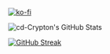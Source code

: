 [![ko-fi](https://ko-fi.com/img/githubbutton_sm.svg)](https://ko-fi.com/L4L23X7F6)

<!---
cd-Crypton/cd-Crypton is a ✨ special ✨ repository because its `README.md` (this file) appears on your GitHub profile.
You can click the Preview link to take a look at your changes.
--->


<p align="center">

![cd-Crypton's GitHub Stats](https://github-readme-stats.vercel.app/api?username=cd-Crypton&show_icons=true&count_private=true&theme=transparent)

[![GitHub Streak](https://github-readme-streak-stats.herokuapp.com?user=cd-Crypton&theme=vision-friendly-dark)](https://git.io/streak-stats)

</p>
